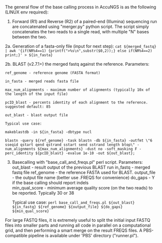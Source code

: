 The general flow of the base calling process in AccuNGS is as the following (LINUX env required):

1. Forward (R1) and Reverse (R2) of a paired-end (Illumina) sequencing run are concatenated using "merger.py" python script. The script simply concatenates the two reads to a single read, with multiple "N" bases between the two.

2a. Generation of a fasta-only file (input for next step):
``cat ${merged_fastq} | awk '{if(NR%4==1) {printf(">%s\n",substr($0,2));} else if(NR%4==2) print;}' > ${in_fasta}``

2b. BLAST (v2.7.1+) the merged fastq against the reference. Parameters:

	ref_genome - reference genome (FASTA format)
	
	in_fasta - merged reads fasta file
	
	max_num_alignments - maximum number of alignments (typically 10x of the length of the input file)
	
	pcID_blast - percents identity of each alignment to the reference. suggested default: 85
	
	out_blast - blast output file
	
	Typical use case:
	
	makeblastdb -in ${in_fasta} -dbtype nucl
	
	blastn -query ${ref_genome} -task blastn -db ${in_fasta} -outfmt \"6 sseqid qstart qend qstrand sstart send sstrand length btop\" -num_alignments ${max_num_alignments} -dust no -soft_masking F -perc_identity ${pcID_blast} -evalue 1e-10 -out ${out_blast};
	
3. Basecalling with "base_call_and_freqs.pl" perl script. Parameters:
	out_blast - result output of the previous BLAST run
	in_fastq - merged fastq file 
	ref_genome - the reference FASTA used for BLAST.
	output_file - the output file name (better use .FREQS for convenience)
	do_gaps - Y if the base calling should report indels  
	min_qual_score - minimum average quality score (on the two reads) to be reported. Typically 30 or 38   
	 
	Typical use case:
	``perl base_call_and_freqs.pl ${out_blast} ${in_fastq} ${ref_genome} ${output_file} ${do_gaps} ${min_qual_score}``
	      
For large FASTQ files, it is extremely useful to split the initial input FASTQ files into smaller parts and running all code in parallel on a computational grid, and then performing a smart merge on the result FREQS files. A PBS-compatible pipeline is available under 'PBS' directory ("runner.pl"). 
